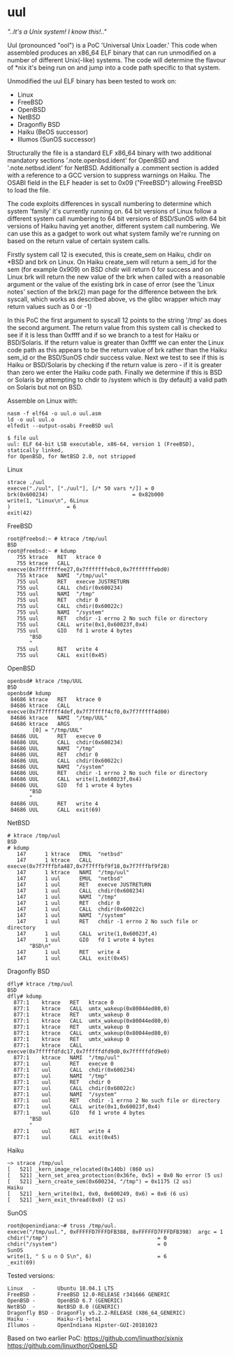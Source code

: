 # uul

*"..It's a Unix system! I know this!.."*

Uul (pronounced "ool") is a PoC 'Universal Unix Loader.' This code when assembled produces an x86_64 
ELF binary that can run unmodified on a number of different Unix(-like) systems. The code will 
determine the flavour of \*nix it's being run on and jump into a code path specific to that system.

Unmodified the uul ELF binary has been tested to work on:

- Linux
- FreeBSD
- OpenBSD
- NetBSD
- Dragonfly BSD
- Haiku (BeOS successor) 
- Illumos (SunOS successor) 

Structurally the file is a standard ELF x86_64 binary with two additional mandatory sections 
'.note.openbsd.ident' for OpenBSD and '.note.netbsd.ident' for NetBSD. Additionally a .comment 
section is added with a reference to a GCC version to suppress warnings on Haiku. The OSABI field 
in the ELF header is set to 0x09 ("FreeBSD") allowing FreeBSD to load the file. 

The code exploits differences in syscall numbering to determine which system 'family' it's currently
running on. 64 bit versions of Linux follow a different system call numbering to 64 bit versions of BSD/SunOS
with 64 bit versions of Haiku having yet another, different system call numbering. We can use this as a gadget 
to work out what system family we're running on based on the return value of certain system calls. 

Firstly system call 12 is executed, this is create_sem on Haiku, chdir on \*BSD and brk on Linux.
On Haiku create_sem will return a sem_id for the sem (for example 0x909) on BSD chdir will return 0 for 
success and on Linux brk will return the new value of the brk when called with a reasonable argument or the 
value of the existing brk in case of error (see the 'Linux notes' section of the brk(2) man page for the 
difference between the brk syscall, which works as described above, vs the glibc wrapper which may return 
values such as 0 or -1) 

In this PoC the first argument to syscall 12 points to the string '/tmp' as does the second argument. The 
return value from this system call is checked to see if it is less than 0xffff and if so we branch to a 
test for Haiku or BSD/Solaris. If the return value is greater than 0xffff we can enter the Linux code path as 
this appears to be the return value of brk rather than the Haiku sem_id or the BSD/SunOS chdir success value. 
Next we test to see if this is Haiku or BSD/Solaris by checking if the return value is zero - if it is greater 
than zero we enter the Haiku code path. Finally we determine if this is BSD or Solaris by attempting to chdir to 
/system which is (by default) a valid path on Solaris but not on BSD. 

Assemble on Linux with:
```
nasm -f elf64 -o uul.o uul.asm
ld -o uul uul.o
elfedit --output-osabi FreeBSD uul 

$ file uul
uul: ELF 64-bit LSB executable, x86-64, version 1 (FreeBSD), statically linked, 
for OpenBSD, for NetBSD 2.0, not stripped

```
Linux
```
strace ./uul
execve("./uul", ["./uul"], [/* 50 vars */]) = 0
brk(0x600234)                           = 0x82b000
write(1, "Linux\n", 6Linux
)                  = 6
exit(42)        
```
FreeBSD 
```
root@freebsd:~ # ktrace /tmp/uul
BSD
root@freebsd:~ # kdump
   755 ktrace   RET   ktrace 0
   755 ktrace   CALL  execve(0x7fffffffee27,0x7fffffffebc0,0x7fffffffebd0)
   755 ktrace   NAMI  "/tmp/uul"
   755 uul      RET   execve JUSTRETURN
   755 uul      CALL  chdir(0x600234)
   755 uul      NAMI  "/tmp"
   755 uul      RET   chdir 0
   755 uul      CALL  chdir(0x60022c)
   755 uul      NAMI  "/system"
   755 uul      RET   chdir -1 errno 2 No such file or directory
   755 uul      CALL  write(0x1,0x60023f,0x4)
   755 uul      GIO   fd 1 wrote 4 bytes
       "BSD
       "
   755 uul      RET   write 4
   755 uul      CALL  exit(0x45)
```
OpenBSD
```
openbsd# ktrace /tmp/UUL
BSD
openbsd# kdump
 84686 ktrace   RET   ktrace 0
 84686 ktrace   CALL  execve(0x7f7fffff4def,0x7f7fffff4cf0,0x7f7fffff4d00)
 84686 ktrace   NAMI  "/tmp/UUL"
 84686 ktrace   ARGS
        [0] = "/tmp/UUL"
 84686 UUL      RET   execve 0
 84686 UUL      CALL  chdir(0x600234)
 84686 UUL      NAMI  "/tmp"
 84686 UUL      RET   chdir 0
 84686 UUL      CALL  chdir(0x60022c)
 84686 UUL      NAMI  "/system"
 84686 UUL      RET   chdir -1 errno 2 No such file or directory
 84686 UUL      CALL  write(1,0x60023f,0x4)
 84686 UUL      GIO   fd 1 wrote 4 bytes
       "BSD
       "
 84686 UUL      RET   write 4
 84686 UUL      CALL  exit(69)
```
NetBSD
```
# ktrace /tmp/uul
BSD
# kdump
   147      1 ktrace   EMUL  "netbsd"
   147      1 ktrace   CALL  execve(0x7f7fffbfa487,0x7f7fffbf9f18,0x7f7fffbf9f28)
   147      1 ktrace   NAMI  "/tmp/uul"
   147      1 uul      EMUL  "netbsd"
   147      1 uul      RET   execve JUSTRETURN
   147      1 uul      CALL  chdir(0x600234)
   147      1 uul      NAMI  "/tmp"
   147      1 uul      RET   chdir 0
   147      1 uul      CALL  chdir(0x60022c)
   147      1 uul      NAMI  "/system"
   147      1 uul      RET   chdir -1 errno 2 No such file or directory
   147      1 uul      CALL  write(1,0x60023f,4)
   147      1 uul      GIO   fd 1 wrote 4 bytes
       "BSD\n"
   147      1 uul      RET   write 4
   147      1 uul      CALL  exit(0x45)
```
Dragonfly BSD
```
dfly# ktrace /tmp/uul
BSD
dfly# kdump
  877:1    ktrace   RET   ktrace 0
  877:1    ktrace   CALL  umtx_wakeup(0x80044ed80,0)
  877:1    ktrace   RET   umtx_wakeup 0
  877:1    ktrace   CALL  umtx_wakeup(0x80044ed80,0)
  877:1    ktrace   RET   umtx_wakeup 0
  877:1    ktrace   CALL  umtx_wakeup(0x80044ed80,0)
  877:1    ktrace   RET   umtx_wakeup 0
  877:1    ktrace   CALL  execve(0x7fffffdfdc17,0x7fffffdfd9d0,0x7fffffdfd9e0)
  877:1    ktrace   NAMI  "/tmp/uul"
  877:1    uul      RET   execve 0
  877:1    uul      CALL  chdir(0x600234)
  877:1    uul      NAMI  "/tmp"
  877:1    uul      RET   chdir 0
  877:1    uul      CALL  chdir(0x60022c)
  877:1    uul      NAMI  "/system"
  877:1    uul      RET   chdir -1 errno 2 No such file or directory
  877:1    uul      CALL  write(0x1,0x60023f,0x4)
  877:1    uul      GIO   fd 1 wrote 4 bytes
       "BSD
       "
  877:1    uul      RET   write 4
  877:1    uul      CALL  exit(0x45)
```
Haiku
```
~> strace /tmp/uul
[   521] _kern_image_relocated(0x140b) (860 us)
[   521] _kern_set_area_protection(0x36fe, 0x5) = 0x0 No error (5 us)
[   521] _kern_create_sem(0x600234, "/tmp") = 0x1175 (2 us)
Haiku
[   521] _kern_write(0x1, 0x0, 0x600249, 0x6) = 0x6 (6 us)
[   521] _kern_exit_thread(0x0) (2 us)
```
SunOS
```
root@openindiana:~# truss /tmp/uul.
execve("/tmp/uul.", 0xFFFFFD7FFFDFB388, 0xFFFFFD7FFFDFB398)  argc = 1
chdir("/tmp")                                   = 0
chdir("/system")                                = 0
SunOS
write(1, " S u n O S\n", 6)                     = 6
_exit(69)
```

Tested versions:
```
Linux   -       Ubuntu 18.04.1 LTS
FreeBSD -       FreeBSD 12.0-RELEASE r341666 GENERIC
OpenBSD -       OpenBSD 6.7 (GENERIC)
NetBSD  -       NetBSD 8.0 (GENERIC)
Dragonfly BSD - DragonFly v5.2.2-RELEASE (X86_64_GENERIC)
Haiku -         Haiku-r1-beta1
Illumos -       OpenIndiana Hipster-GUI-20181023
```
Based on two earlier PoC:
https://github.com/linuxthor/sixnix    
https://github.com/linuxthor/OpenLSD    
